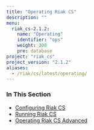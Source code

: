 ```yaml
---
title: "Operating Riak CS"
description: ""
menu:
  riak_cs-2.1.2:
    name: "Operating"
    identifier: "ops"
    weight: 300
    pre: database
project: "riak_cs"
project_version: "2.1.2"
aliases:
  - /riak/cs/latest/operating/
---
```


### In This Section

- [Configuring Riak CS](../cookbooks/configuration)
- [Running Riak CS](./running)
- [Operating Riak CS Advanced](./advanced)
